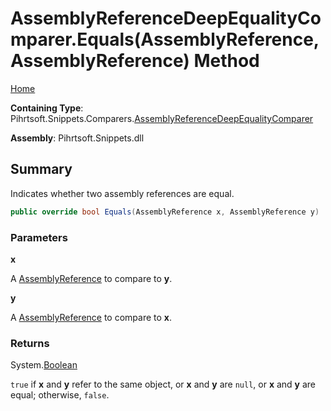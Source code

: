 <a name="_top"></a>

# AssemblyReferenceDeepEqualityComparer\.Equals\(AssemblyReference, AssemblyReference\) Method

[Home](../../../../../README.md#_top)

**Containing Type**: Pihrtsoft\.Snippets\.Comparers\.[AssemblyReferenceDeepEqualityComparer](../README.md#_top)

**Assembly**: Pihrtsoft\.Snippets\.dll

## Summary

Indicates whether two assembly references are equal\.

```csharp
public override bool Equals(AssemblyReference x, AssemblyReference y)
```

### Parameters

**x**

A [AssemblyReference](../../../AssemblyReference/README.md#_top) to compare to **y**\.

**y**

A [AssemblyReference](../../../AssemblyReference/README.md#_top) to compare to **x**\.

### Returns

System\.[Boolean](https://docs.microsoft.com/en-us/dotnet/api/system.boolean)

`true` if **x** and **y** refer to the same object, or **x** and **y** are `null`, or **x** and **y** are equal; otherwise, `false`\.